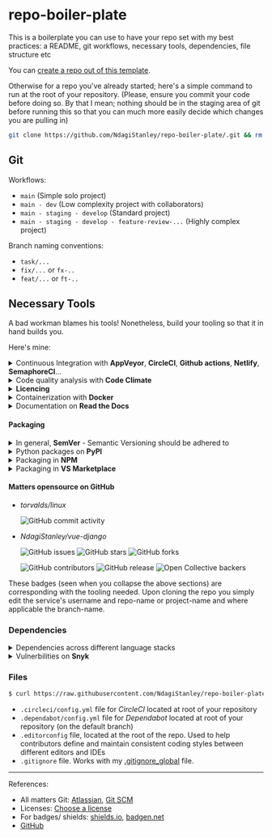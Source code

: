 # repo-boiler-plate

This is a boilerplate you can use to have your repo set with my best practices: a README, git workflows, necessary tools, dependencies, file structure etc

You can [create a repo out of this template](https://github.com/NdagiStanley/repo-boiler-plate/generate).

Otherwise for a repo you've already started; here's a simple command to run at the root of your repository. (Please, ensure you commit your code before doing so. By that I mean; nothing should be in the staging area of git before running this so that you can much more easily decide which changes you are pulling in)

```bash
git clone https://github.com/NdagiStanley/repo-boiler-plate/.git && rm -rf repo-boiler-plate.git && cp -r repo-boiler-plate/. . && rm -rf repo-boiler-plate
```

## Git

Workflows:

- `main` (Simple solo project)
- `main - dev` (Low complexity project with collaborators)
- `main - staging - develop` (Standard project)
- `main - staging - develop - feature-review-...` (Highly complex project)

Branch naming conventions:

- `task/...`
- `fix/...` or `fx-..`
- `feat/...` or `ft-..`

## Necessary Tools

A bad workman blames his tools! Nonetheless, build your tooling so that it in hand builds you.

Here's mine:

<details>
  <summary>Continuous Integration with <b>AppVeyor</b>, <b>CircleCI</b>, <b>Github actions</b>, <b>Netlify</b>, <b>SemaphoreCI</b>...</summary>

  * Repo: [electron-bot/electron](https://github.com/electron-bot/electron)

    ![AppVeyor](https://img.shields.io/appveyor/build/electron-bot/electron)

  * Repo: [workforce-data-initiative/tpot-abacus](https://github.com/workforce-data-initiative/tpot-abacus)

    ![CircleCI](https://img.shields.io/circleci/build/github/workforce-data-initiative/tpot-abacus)

  * Repo: [github/hub](https://github.com/github/hub)

    ![GitHub Workflow Status](https://img.shields.io/github/workflow/status/github/hub/CI)

  * Repo: [NdagiStanley/lumen](https://github.com/NdagiStanley/lumen) | Deployment [stanmd.tk](https://stanmd.tk)

    ![Netlify](https://img.shields.io/netlify/ba0b4698-8569-4e8d-bfca-b7bff0cfee57)

  * Repo: [NdagiStanley/vue-django](https://github.com/NdagiStanley/vue-django)

    [![Build Status](https://semaphoreci.com/api/v1/stanmd/vue-django/branches/master/shields_badge.svg)](https://semaphoreci.com/stanmd/vue-django)
</details>

<details>
  <summary>Code quality analysis with <b>Code Climate</b></summary>

  * Repo: [NdagiStanley/django_girls_complete](https://github.com/NdagiStanley/django_girls_complete)

    ![Code Climate coverage](https://img.shields.io/codeclimate/coverage/NdagiStanley/django_girls_complete)
    ![Code Climate issues](https://img.shields.io/codeclimate/issues/NdagiStanley/django_girls_complete)
    ![Code Climate maintainability](https://img.shields.io/codeclimate/maintainability/NdagiStanley/django_girls_complete)
    ![Code Climate lines of code](https://badgen.net/codeclimate/loc/NdagiStanley/django_girls_complete)
</details>

<details>
  <summary><b>Licencing</b></summary>

  * Repo: [NdagiStanley/repo-boiler-plate](https://github.com/NdagiStanley/repo-boiler-plate) (_this repo_)

    ![GitHub](https://img.shields.io/github/license/Ndagistanley/repo-boiler-plate)
</details>

<details>
  <summary>Containerization with <b>Docker</b></summary>

  * Repo: [NdagiStanley/vue-django](https://github.com/NdagiStanley/vue-django) | In DockerHub: [stanmd/vue-django](https://hub.docker.com/repository/docker/stanmd/vue-django)

    ![Docker Cloud Build Status](https://img.shields.io/docker/cloud/build/stanmd/vue-django)
    ![Docker Pulls](https://img.shields.io/docker/pulls/stanmd/vue-django)

  * Repo: [docker-library/postgres](https://github.com/docker-library/postgres) | In DockerHub: [postgres](https://hub.docker.com/_/postgres)

    ![Docker Image Version (latest semver)](https://img.shields.io/docker/v/_/postgres?sort=semver)
    ![Docker Image Size (latest semver)](https://img.shields.io/docker/image-size/_/postgres?sort=semver)
</details>

<details>
  <summary>Documentation on <b>Read the Docs</b></summary>

  * Repo: [psf/black](https://github.com/psf/black)

    ![Read the Docs](https://img.shields.io/readthedocs/black)
</details>

#### Packaging

<details>
  <summary>In general, <b>SemVer</b> - Semantic Versioning should be adhered to</summary>

  * Repo: [NdagiStanley/lifebuoy](https://github.com/NdagiStanley/lifebuoy)

    ![GitHub package.json version](https://img.shields.io/github/package-json/v/NdagiStanley/lifebuoy)
</details>

<details>
  <summary>Python packages on <b>PyPI</b></summary>

  * Repo: [encode/django-rest-framework](https://github.com/encode/django-rest-framework)

    ![PyPI - Django Version](https://img.shields.io/pypi/djversions/djangorestframework)
    ![PyPI - Python Version](https://img.shields.io/pypi/pyversions/djangorestframework)

  * Repo: [amos-o/pipexec](https://github.com/amos-o/pipexec)

    ![PyPI - Wheel](https://img.shields.io/pypi/wheel/pipexec)
    ![PyPI - Implementation](https://img.shields.io/pypi/implementation/pipexec)
    ![PyPI - Downloads](https://img.shields.io/pypi/dm/pipexec)

  * Repo: [psf/black](https://github.com/psf/black)

    ![PyPI - Status](https://img.shields.io/pypi/status/black)

  * Repo: [workforce-data-initiative/tpot-abacus](https://github.com/workforce-data-initiative/tpot-abacus)

    ![PyPI](https://img.shields.io/pypi/v/abacus-tpot)
</details>

<details>
  <summary>Packaging in <b>NPM</b></summary>

  * Repo: [vuejs/vue](https://github.com/vuejs/vue)

    ![npm](https://img.shields.io/npm/v/vue)

  * Repo: [http-party/http-server](https://github.com/http-party/http-server) | In NPM: [http-server](https://www.npmjs.com/package/http-server)

    ![node-current](https://img.shields.io/node/v/http-server)
</details>

<details>
  <summary>Packaging in <b>VS Marketplace</b></summary>

  * Repo: [NdagiStanley/lifebuoy](https://github.com/NdagiStanley/lifebuoy)

    ![Visual Studio Marketplace Installs](https://img.shields.io/visual-studio-marketplace/i/NdagiStanley.lifebuoy)
    ![Visual Studio Marketplace Downloads](https://img.shields.io/visual-studio-marketplace/d/NdagiStanley.lifebuoy)
    ![Visual Studio Marketplace Ratings](https://badgen.net/vs-marketplace/rating/NdagiStanley.lifebuoy)
</details>

#### Matters opensource on GitHub

- *torvalds/linux*

  ![GitHub commit activity](https://img.shields.io/github/commit-activity/m/torvalds/linux)

- *NdagiStanley/vue-django*

  ![GitHub issues](https://img.shields.io/github/issues/NdagiStanley/vue-django)
  ![GitHub stars](https://img.shields.io/github/stars/NdagiStanley/vue-django?style=social)
  ![GitHub forks](https://badgen.net/github/forks/NdagiStanley/vue-django)

  ![GitHub contributors](https://badgen.net/github/contributors/NdagiStanley/vue-django)
  ![GitHub release](https://badgen.net/github/release/NdagiStanley/vue-django)
  ![Open Collective backers](https://badgen.net/opencollective/backers/vue-django)

These badges (seen when you collapse the above sections) are corresponding with the tooling needed. Upon cloning the repo you simply edit the service's username and repo-name or project-name and where applicable the branch-name.

### Dependencies

<details>
  <summary>Dependencies across different language stacks</summary>

  I use **Dependabot**, **David DM**, **Libraries** and **Requires**

  * Repo: [NdagiStanley/codango](https://github.com/NdagiStanley/codango)

    ![Dependabot](https://badgen.net/dependabot/NdagiStanley/codango?icon=dependabot)

- NPM dependencies with [David DM](https://david-dm.org/)

  * Repo: [vuejs/vue](https://github.com/vuejs/vue)

    ![David](https://img.shields.io/david/vuejs/vue)

- OpenSource libraries with [Libraries](https://libraries.io)

  * Repo: [NdagiStanley/vue-django](https://github.com/NdagiStanley/vue-django)

    ![Libraries.io dependency status for GitHub repo](https://img.shields.io/librariesio/github/NdagiStanley/vue-django)

- Python dependencies with [Requires](https://requires.io)

  * Repo: [NdagiStanley/django_girls_complete](https://github.com/NdagiStanley/django_girls_complete)

    ![Requires.io](https://img.shields.io/requires/github/NdagiStanley/django_girls_complete)
</details>

<details>
  <summary>Vulnerbilities on <b>Snyk</b></summary>

  * Repo: [NdagiStanley/vue-django](https://github.com/NdagiStanley/vue-django)

    ![Snyk Vulnerabilities for GitHub Repo](https://img.shields.io/snyk/vulnerabilities/github/NdagiStanley/vue-django)
</details>

### Files

```bash
$ curl https://raw.githubusercontent.com/NdagiStanley/repo-boiler-plate/main/.editorconfig > .editorconfig
```

- `.circleci/config.yml` file for *CircleCI* located at root of your repository
- `.dependabot/config.yml` file for *Dependabot* located at root of your repository (on the default branch)
- `.editorconfig` file, located at the root of the repo. Used to help contributors define and maintain consistent coding styles between different editors and IDEs
- `.gitignore` file. Works with my [.gitignore_global](https://github.com/NdagiStanley/dotfiles/blob/main/git/.gitignore_global) file.


---
References:
- All matters Git: [Atlassian](https://www.atlassian.com/git/tutorials), [Git SCM](https://git-scm.com/docs)
- Licenses: [Choose a license][license]
- For badges/ shields: [shields.io][shields], [badgen.net][badgen]
- [GitHub][gh]

[license]: https://choosealicense.com/
[shields]: https://shields.io/
[badgen]: https://badgen.net/
[gh]: https://github.com/features/
